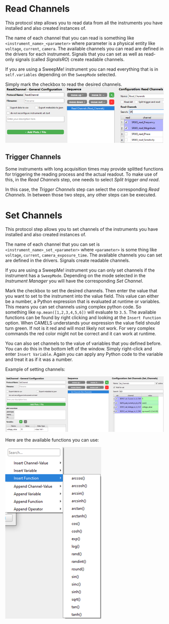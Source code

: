 # Read Channels

This protocol step allows you to read data from all the instruments you have installed and also created instances of.

The name of each channel that you can read is something like `<instrument_name>_<parameter>` where parameter is a physical entity like `voltage`, `current`, `camera`. The available channels you can read are defined in the drivers for each instrument. Signals that you can set as well as read-only signals (called *SignalsRO*) create readable channels.

If you are using a SweepMe! instrument you can read everything that is in `self.variables` depending on the `SweepMode` selected.

Simply mark the checkbox to read the desired channels.
![Image of the Read Channels protocol step.](images/image.png)


## Trigger Channels

Some instruments with long acquisition times may provide splitted functions for triggering the reading process and the actual readout. To make use of this, in the _Read Channels_ step, one needs to select _Split trigger and read_.

In this case, the _Trigger Channels_ step can select the corresponding _Read Channels_. In between those two steps, any other steps can be executed.

# Set Channels

This protocol step allows you to set channels of the instruments you have installed and also created instances of.

The name of each channel that you can set is `<instrument_name>_set_<parameter>` where `<parameter>` is some thing like `voltage`, `current`, `camera_exposure_time`. The available channels you can set are defined in the drivers. Signals create readable channels.

If you are using a SweepMe! instrument you can only set channels if the instrument has a `SweepMode`. Depending on the mode selected in the *Instrument Manager* you will have the corresponding *Set Channel*.



Mark the checkbox to set the desired channels. Then enter the value that you want to set to the instrument into the value field. This value can either be a number, a Python expression that is evaluated at runtime or variables. This means you can set channels using complex python code. So something like `np.mean([1,2,3,4,5,6])` will evaluate to `3.5`. The available functions can be found by right clicking and looking at the `Insert Function` option. When CAMELS understands your expression the value field should turn green. If not is it red and will most likely not work. For very complex commands the red color might not be correct and it can work at runtime. 

You can also set channels to the value of variables that you defined before. You can do this in the bottom left of the window. Simply right-click and enter `Insert Variable`. Again you can apply any Python code to the variable and treat it as if it was a number.

Example of setting channels:

![Image of the GUI when using Set Channel showing possible settings of the value field.](images/image-2.png)

Here are the available functions you can use:

![Available functions you can use to set channels](images/image-1.png)
